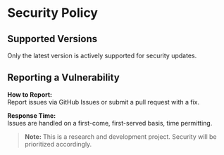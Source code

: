 # Security Policy

## Supported Versions

Only the latest version is actively supported for security updates.

## Reporting a Vulnerability

**How to Report:**  
Report issues via GitHub Issues or submit a pull request with a fix.

**Response Time:**  
Issues are handled on a first-come, first-served basis, time permitting.

> **Note:** This is a research and development project. Security will be prioritized accordingly.
